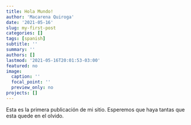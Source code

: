 ```yaml
---
title: Hola Mundo!
author: 'Macarena Quiroga'
date: '2021-05-16'
slug: my-first-post
categories: []
tags: [spanish]
subtitle: ''
summary: ''
authors: []
lastmod: '2021-05-16T20:01:53-03:00'
featured: no
image:
  caption: ''
  focal_point: ''
  preview_only: no
projects: []
---
```

Esta es la primera publicación de mi sitio. Esperemos que haya tantas que esta quede en el olvido.
